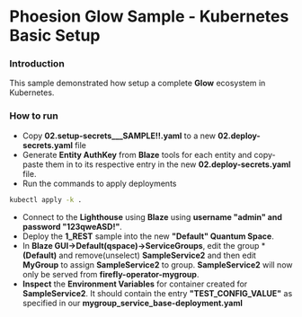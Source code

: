 # Phoesion Glow Sample - Kubernetes Basic Setup

<!--
#### [Documentation : Read the full tutorial here](https://glow-docs.phoesion.com/tutorials/XXXX.html)
-->

### Introduction
This sample demonstrated how setup a complete **Glow** ecosystem in Kubernetes.


### How to run
- Copy **02.setup-secrets___SAMPLE!!.yaml** to a new **02.deploy-secrets.yaml** file
- Generate **Entity AuthKey** from **Blaze** tools for each entity and copy-paste them in to its respective entry in the new **02.deploy-secrets.yaml** file.
- Run the commands to apply deployments
 ``` sh
 kubectl apply -k .
 ```
- Connect to the **Lighthouse** using **Blaze** using **username "admin" and password "123qweASD!"**.
- Deploy the **1_REST** sample into the new **"Default" Quantum Space**.
- In **Blaze GUI->Default(qspace)->ServiceGroups**, edit the group ***(Default)** and remove(unselect) **SampleService2** and then edit **MyGroup** to assign **SampleService2** to group. 
  **SampleService2** will now only be served from **firefly-operator-mygroup**.
- **Inspect** the **Environment Variables** for container created for **SampleService2**. It should contain the entry **"TEST_CONFIG_VALUE"** as specified in our **mygroup_service_base-deployment.yaml**